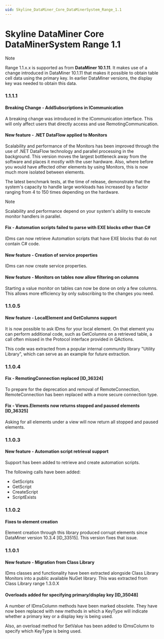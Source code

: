 ```yaml
---
uid: Skyline_DataMiner_Core_DataMinerSystem_Range_1.1
---
```


# Skyline DataMiner Core DataMinerSystem Range 1.1

> [!NOTE]
> Range 1.1.x.x is supported as from **DataMiner 10.1.11**. It makes use of a change introduced in DataMiner 10.1.11 that makes it possible to obtain table cell data using the primary key. In earlier DataMiner versions, the display key was needed to obtain this data.

### 1.1.1.1

#### Breaking Change - AddSubscriptions in ICommunication

A breaking change was introduced in the ICommunication interface. This will only affect users that directly access and use RemotingCommunication.

#### New feature - .NET DataFlow applied to Monitors

Scalability and performance of the Monitors has been improved through the use of .NET DataFlow technology and parallel processing in the background. This version moves the largest bottleneck away from the software and places it mostly with the user hardware. Also, where before you would have affected other elements by using Monitors, this is now much more isolated between elements.

The latest benchmark tests, at the time of release, demonstrate that the system's capacity to handle large workloads has increased by a factor ranging from 4 to 150 times depending on the hardware.

>[!Note]
> Scalability and performance depend on your system's ability to execute monitor handlers in parallel.

#### Fix - Automation scripts failed to parse with EXE blocks other than C\#

IDms can now retrieve Automation scripts that have EXE blocks that do not contain C# code.

#### New feature - Creation of service properties

IDms can now create service properties.

#### New feature - Monitors on tables now allow filtering on columns

Starting a value monitor on tables can now be done on only a few columns. This allows more efficiency by only subscribing to the changes you need.

### 1.1.0.5

#### New feature - LocalElement and GetColumns support

It is now possible to ask IDms for your local element. On that element you can perform additional code, such as GetColumns on a retrieved table, a call often missed in the Protocol interface provided in QActions.

This code was extracted from a popular internal community library "Utility Library", which can serve as an example for future extraction.

### 1.1.0.4

#### Fix - RemotingConnection replaced [ID_36324]

To prepare for the deprecation and removal of RemoteConnection, RemoteConnection has been replaced with a more secure connection type.

#### Fix - Views.Elements now returns stopped and paused elements [ID_36325]

Asking for all elements under a view will now return all stopped and paused elements.

### 1.1.0.3

#### New feature - Automation script retrieval support

Support has been added to retrieve and create automation scripts.

The following calls have been added:

- GetScripts
- GetScript
- CreateScript
- ScriptExists

### 1.1.0.2

#### Fixes to element creation

Element creation through this library produced corrupt elements since DataMiner version 10.3.4 [ID_33515]. This version fixes that issue.

### 1.1.0.1

#### New feature - Migration from Class Library

IDms classes and functionality have been extracted alongside Class Library Monitors into a public available NuGet library. This was extracted from Class Library range 1.3.0.X

#### Overloads added for specifying primary/display key [ID_35048]

A number of IDmsColumn methods have been marked obsolete. They have now been replaced with new methods in which a KeyType will indicate whether a primary key or a display key is being used.

Also, an overload method for SetValue has been added to IDmsColumn to specify which KeyType is being used.
